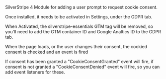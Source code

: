 SilverStripe 4 Module for adding a user prompt to request cookie consent.

Once installed, it needs to be activated in Settings, under the GDPR tab.

When Activated, the silverstripe-essentials GTM tag will be removed, so you'll need to add the GTM container ID and Google Analtics ID to the GDPR tab.

When the page loads, or the user changes their consent, the cookied consent is checked and an event is fired  

If consent has been granted a "CookieConsentGranted" event will fire, if consent is not granted a "CookieConsentDenied" event will fire, so you can add event listeners for these.

